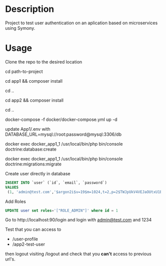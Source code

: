 # Description

Project to test user authentication on an aplication based on microservices using Symony.

# Usage

Clone the repo to the desired location

cd path-to-project

 cd app1 && composer install
 
 cd ..
 
 cd app2 && composer install 
 
 cd ..
 
 docker-compose -f docker/docker-compose.yml up -d
 
 update App1/.env with
 DATABASE_URL=mysql://root:password@mysql:3306/db
 
 docker exec docker_app1_1 /usr/local/bin/php bin/console doctrine:database:create
 
 docker exec docker_app1_1 /usr/local/bin/php bin/console doctrine:migrations:migrate
 
 Create user directly in database 
 
 ```sql
 INSERT INTO `user` (`id`, `email`, `password`)
 VALUES
  (1, 'admin@test.com','$argon2i$v=19$m=1024,t=2,p=2$TWJpUkV4VEJaOUtxU1BQbg$dGjMHDzlybtrTmbk5zQJfeGvDZLVtejf+TpB+2YHVCQ');
 ```
 Add Roles
 ```sql
 UPDATE user set roles='["ROLE_ADMIN"]' where id = 1
  ```
  
  Go to http://localhost:90/login and login with admin@test.com and 1234
  
  Test that you can access to 
  * /user-profile
  * /app2-test-user
  
  then logout visiting /logout and check that you __can't__ access to previous url's.
  